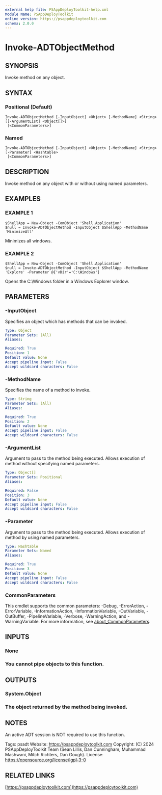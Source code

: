 ```yaml
---
external help file: PSAppDeployToolkit-help.xml
Module Name: PSAppDeployToolkit
online version: https://psappdeploytoolkit.com
schema: 2.0.0
---
```


# Invoke-ADTObjectMethod

## SYNOPSIS
Invoke method on any object.

## SYNTAX

### Positional (Default)
```
Invoke-ADTObjectMethod [-InputObject] <Object> [-MethodName] <String> [[-ArgumentList] <Object[]>]
 [<CommonParameters>]
```

### Named
```
Invoke-ADTObjectMethod [-InputObject] <Object> [-MethodName] <String> [-Parameter] <Hashtable>
 [<CommonParameters>]
```

## DESCRIPTION
Invoke method on any object with or without using named parameters.

## EXAMPLES

### EXAMPLE 1
```
$ShellApp = New-Object -ComObject 'Shell.Application'
$null = Invoke-ADTObjectMethod -InputObject $ShellApp -MethodName 'MinimizeAll'
```


Minimizes all windows.

### EXAMPLE 2
```
$ShellApp = New-Object -ComObject 'Shell.Application'
$null = Invoke-ADTObjectMethod -InputObject $ShellApp -MethodName 'Explore' -Parameter @{'vDir'='C:\Windows'}
```


Opens the C:\Windows folder in a Windows Explorer window.

## PARAMETERS

### -InputObject
Specifies an object which has methods that can be invoked.

```yaml
Type: Object
Parameter Sets: (All)
Aliases:

Required: True
Position: 1
Default value: None
Accept pipeline input: False
Accept wildcard characters: False
```

### -MethodName
Specifies the name of a method to invoke.

```yaml
Type: String
Parameter Sets: (All)
Aliases:

Required: True
Position: 2
Default value: None
Accept pipeline input: False
Accept wildcard characters: False
```

### -ArgumentList
Argument to pass to the method being executed.
Allows execution of method without specifying named parameters.

```yaml
Type: Object[]
Parameter Sets: Positional
Aliases:

Required: False
Position: 3
Default value: None
Accept pipeline input: False
Accept wildcard characters: False
```

### -Parameter
Argument to pass to the method being executed.
Allows execution of method by using named parameters.

```yaml
Type: Hashtable
Parameter Sets: Named
Aliases:

Required: True
Position: 3
Default value: None
Accept pipeline input: False
Accept wildcard characters: False
```

### CommonParameters
This cmdlet supports the common parameters: -Debug, -ErrorAction, -ErrorVariable, -InformationAction, -InformationVariable, -OutVariable, -OutBuffer, -PipelineVariable, -Verbose, -WarningAction, and -WarningVariable. For more information, see [about_CommonParameters](http://go.microsoft.com/fwlink/?LinkID=113216).

## INPUTS

### None
### You cannot pipe objects to this function.
## OUTPUTS

### System.Object
### The object returned by the method being invoked.
## NOTES
An active ADT session is NOT required to use this function.

Tags: psadt
Website: https://psappdeploytoolkit.com
Copyright: (C) 2024 PSAppDeployToolkit Team (Sean Lillis, Dan Cunningham, Muhammad Mashwani, Mitch Richters, Dan Gough).
License: https://opensource.org/license/lgpl-3-0

## RELATED LINKS

[https://psappdeploytoolkit.com](https://psappdeploytoolkit.com)
